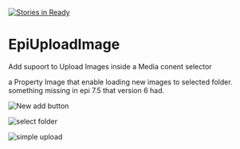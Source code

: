 [![Stories in Ready](https://badge.waffle.io/giladDAN/EpiUploadImage.png?label=ready&title=Ready)](https://waffle.io/giladDAN/EpiUploadImage)
# EpiUploadImage
Add supoort to Upload Images inside a Media conent selector

a Property Image that enable loading new images to selected folder. something missing in epi 7.5 that version 6 had.


![New add button](https://s3.postimg.org/tv9kwgtdr/select.png)

![select folder](https://s3.postimg.org/km7emckhr/2016_08_16_13_56_48_EPi_Server_CMS_Edit.png)

![simple upload](https://s3.postimg.org/y1ufbsszj/image.png)

